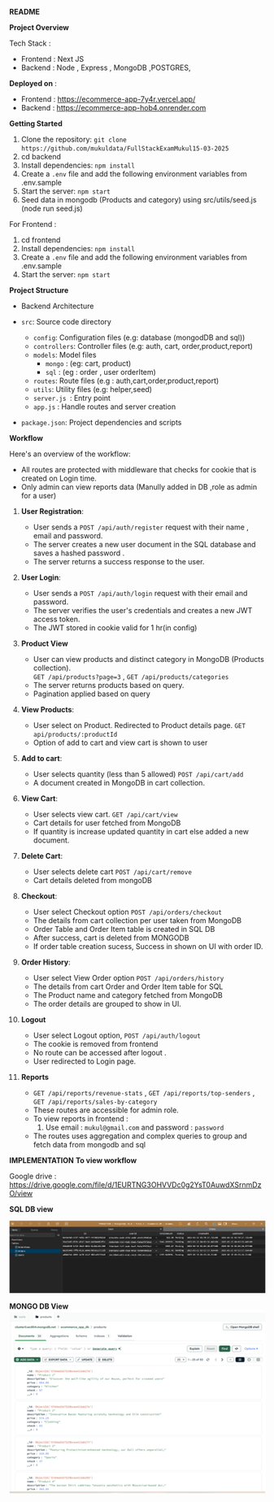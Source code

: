 

**README**

**Project Overview**

Tech Stack : 
* Frontend : Next JS 
* Backend : Node , Express , MongoDB ,POSTGRES, 

**Deployed on** : 
* Frontend : https://ecommerce-app-7y4r.vercel.app/
* Backend : https://ecommerce-app-hob4.onrender.com


**Getting Started**


1. Clone the repository: `git clone https://github.com/mukuldata/FullStackExamMukul15-03-2025`
2. cd backend 
2. Install dependencies: `npm install`
3. Create a `.env` file and add the following environment variables from .env.sample
4. Start the server: `npm start`
5. Seed data in mongodb (Products and category) using src/utils/seed.js (node run seed.js)

For Frontend :
1. cd frontend
2. Install dependencies: `npm install`
3. Create a `.env` file and add the following environment variables from .env.sample
4. Start the server: `npm start`

**Project Structure**

* Backend Architecture

* `src`: Source code directory
	+ `config`: Configuration files (e.g: database (mongodDB and sql))
	+ `controllers`: Controller files (e.g: auth, cart, order,product,report)
	+ `models`: Model files 
       + `mongo` : (eg: cart, product)
       + `sql` : (eg : order , user orderItem)
	+ `routes`: Route files (e.g : auth,cart,order,product,report)
	+ `utils`: Utility files (e.g: helper,seed)
    + `server.js `: Entry point
    + `app.js` : Handle routes and server creation
* `package.json`: Project dependencies and scripts


**Workflow**

Here's an overview of the workflow:

* All routes are protected with middleware that checks for cookie that is created on Login time.
* Only admin can view reports data (Manully added in DB ,role as admin  for a user)

1. **User Registration**:
	* User sends a `POST /api/auth/register` request with their name , email and password.
	* The server creates a new user document in the SQL database and saves a hashed password .
	* The server returns a success response to the user.
2. **User Login**:
	* User sends a `POST /api/auth/login` request with their email and password.
	* The server verifies the user's credentials and creates a new JWT access token.
    * The JWT stored in cookie valid for  1 hr(in config)
3.  **Product View**
    * User can view products and distinct category in MongoDB (Products collection).  
      `GET /api/products?page=3` , `GET /api/products/categories`
    * The server returns products based on query. 
    * Pagination applied based on query
4. **View Products**:
	* User select on Product. Redirected to Product details page. 
     `GET api/products/:productId`
	* Option of add to cart and view cart is shown to user 

5. **Add to cart**:
	* User selects quantity (less than 5 allowed)  `POST /api/cart/add`
	* A document created in MongoDB in cart collection.

6. **View Cart**:
	* User selects view cart. `GET /api/cart/view`
    * Cart details for user fetched from MongoDB
    * If quantity is increase updated quantity in cart else added a new document.
7. **Delete Cart**:
	* User selects delete cart `POST /api/cart/remove`
    * Cart details deleted from mongoDB 

8. **Checkout**:
	*  User select Checkout option `POST /api/orders/checkout`
    * The details from cart collection per user taken from MongoDB
    * Order Table and Order Item table is created in SQL DB 
    * After success, cart is deleted from MONGODB 
    * If order table creation sucess, Success in shown on UI with order ID.

9. **Order History**:
	* User select View Order option `POST /api/orders/history`
    * The details from cart Order and Order Item table for SQL 
    * The Product name and category fetched from MongoDB 
    * The order details are grouped to show in UI.

10. **Logout**
    * User select Logout option, `POST /api/auth/logout`
    * The cookie is removed from frontend 
    * No route can be accessed after logout .
    * User redirected to Login page.

11. **Reports**
    * `GET /api/reports/revenue-stats` , `GET /api/reports/top-senders` , `GET /api/reports/sales-by-category`
    * These routes are accessible for admin role.
    * To view reports in frontend :
      1. Use email :   `mukul@gmail.com` and password : `password`
    * The routes uses aggregation and complex queries to group and fetch data from mongodb and sql


**IMPLEMENTATION**
**To view workflow**

Google drive : https://drive.google.com/file/d/1EURTNG3OHVVDc0g2YsT0AuwdXSrnmDzO/view



**SQL DB view**

![alt text](image.png)

**MONGO DB View**
![alt text](image-1.png)






